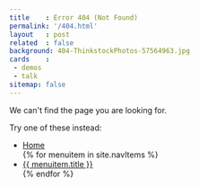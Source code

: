 ```yaml
---
title    : Error 404 (Not Found)
permalink: '/404.html'
layout   : post
related  : false
background: 404-ThinkstockPhotos-57564963.jpg
cards    :
 - demos
 - talk
sitemap: false
---
```

We can't find the page you are looking for.

Try one of these instead:

<ul>
  <li><a href="{{ "/" | prepend: site.baseurl }}">Home</a></li>
  {% for menuitem in site.navItems %}
    <li><a href="{{ menuitem.url  | prepend: site.baseurl }}">{{ menuitem.title }}</a></li>
  {% endfor %}
</ul>
